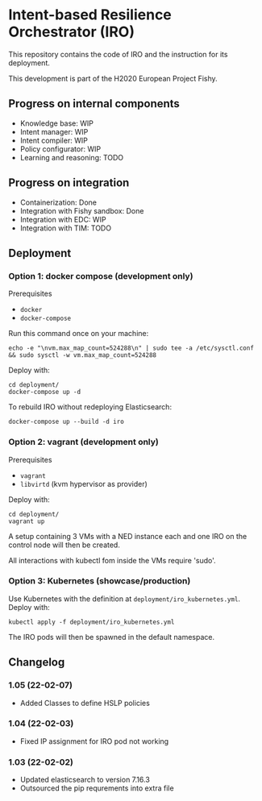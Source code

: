 # Intent-based Resilience Orchestrator (IRO)

This repository contains the code of IRO and the instruction for its deployment. 

This development is part of the H2020 European Project Fishy.


## Progress on internal components

- Knowledge base: WIP
- Intent manager: WIP
- Intent compiler: WIP
- Policy configurator: WIP
- Learning and reasoning: TODO


## Progress on integration

- Containerization: Done
- Integration with Fishy sandbox: Done
- Integration with EDC: WIP
- Integration with TIM: TODO


## Deployment 

### Option 1: docker compose (development only)

Prerequisites

- `docker`
- `docker-compose`


Run this command once on your machine:
```shell
echo -e "\nvm.max_map_count=524288\n" | sudo tee -a /etc/sysctl.conf && sudo sysctl -w vm.max_map_count=524288
```

Deploy with:
```shell
cd deployment/
docker-compose up -d
```

To rebuild IRO without redeploying Elasticsearch:

```shell
docker-compose up --build -d iro
```

### Option 2: vagrant (development only)

Prerequisites

- `vagrant`
- `libvirtd` (kvm hypervisor as provider)

Deploy with:
```shell
cd deployment/
vagrant up
```
A setup containing 3 VMs with a NED instance each and one IRO on the control node will then be created. 

All interactions with kubectl fom inside the VMs require 'sudo'.

### Option 3: Kubernetes (showcase/production)

Use Kubernetes with the definition at `deployment/iro_kubernetes.yml`.
Deploy with:
```shell
kubectl apply -f deployment/iro_kubernetes.yml
```
The IRO pods will then be spawned in the default namespace.



## Changelog

### 1.05 (22-02-07)
- Added Classes to define HSLP policies

### 1.04 (22-02-03)
- Fixed IP assignment for IRO pod not working

### 1.03 (22-02-02)
- Updated elasticsearch to version 7.16.3
- Outsourced the pip requrements into extra file
